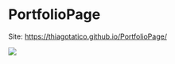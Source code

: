 # PortfolioPage
Site: https://thiagotatico.github.io/PortfolioPage/

<img src="https://i.imgur.com/WiYXzZc.jpg"/>
